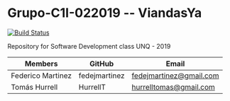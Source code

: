 # Grupo-C1I-022019 -- ViandasYa

[![Build Status](https://travis-ci.org/HurrellT/Grupo-C1I-022019.svg?branch=master)](https://travis-ci.org/HurrellT/Grupo-C1I-022019)

Repository for Software Development class UNQ - 2019

|**Members**|**GitHub**|**Email**|
|---------------|----------|---------|
|Federico Martinez|fedejmartinez|fedejmartinez@gmail.com|
|Tomás	Hurrell|HurrellT|hurrelltomas@gmail.com|

